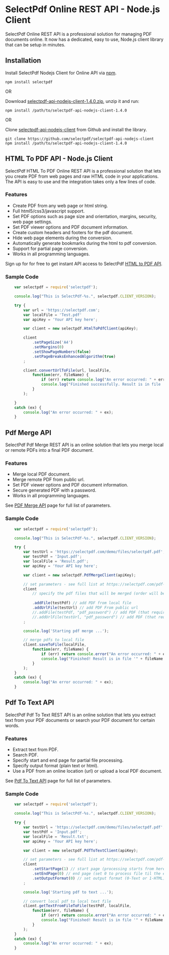 # SelectPdf Online REST API - Node.js Client

SelectPdf Online REST API is a professional solution for managing PDF documents online. It now has a dedicated, easy to use, Node.js client library that can be setup in minutes.

## Installation

Install SelectPdf Nodejs Client for Online API via [npm](https://www.npmjs.com/package/selectpdf).

```
npm install selectpdf
```

OR

Download [selectpdf-api-nodejs-client-1.4.0.zip](https://github.com/selectpdf/selectpdf-api-nodejs-client/releases/download/1.4.0/selectpdf-api-nodejs-client-1.4.0.zip), unzip it and run:

```
npm install /path/to/selectpdf-api-nodejs-client-1.4.0
```

OR

Clone [selectpdf-api-nodejs-client](https://github.com/selectpdf/selectpdf-api-nodejs-client) from Github and install the library.

```
git clone https://github.com/selectpdf/selectpdf-api-nodejs-client
npm install /path/to/selectpdf-api-nodejs-client-1.4.0
```

## HTML To PDF API - Node.js Client

SelectPdf HTML To PDF Online REST API is a professional solution that lets you create PDF from web pages and raw HTML code in your applications. The API is easy to use and the integration takes only a few lines of code.

### Features

* Create PDF from any web page or html string.
* Full html5/css3/javascript support.
* Set PDF options such as page size and orientation, margins, security, web page settings.
* Set PDF viewer options and PDF document information.
* Create custom headers and footers for the pdf document.
* Hide web page elements during the conversion.
* Automatically generate bookmarks during the html to pdf conversion.
* Support for partial page conversion.
* Works in all programming languages.

Sign up for for free to get instant API access to SelectPdf [HTML to PDF API](https://selectpdf.com/html-to-pdf-api/).

### Sample Code

```javascript
    var selectpdf = require('selectpdf');

    console.log("This is SelectPdf-%s.", selectpdf.CLIENT_VERSION);

    try {
        var url = 'https://selectpdf.com';
        var localFile = 'Test.pdf'
        var apiKey = 'Your API key here';

        var client = new selectpdf.HtmlToPdfClient(apiKey);

        client
            .setPageSize('A4')
            .setMargins(0)  
            .setShowPageNumbers(false)
            .setPageBreaksEnhancedAlgorithm(true)
        ;

        client.convertUrlToFile(url, localFile, 
            function(err, fileName) {
                if (err) return console.log("An error occurred: " + err);
                console.log("Finished successfully. Result is in file '" + fileName + "'. Number of pages: " + client.getNumberOfPages());
            }
        );

    }
    catch (ex) {
        console.log("An error occurred: " + ex);
    }
```

## Pdf Merge API

SelectPdf Pdf Merge REST API is an online solution that lets you merge local or remote PDFs into a final PDF document.

### Features

* Merge local PDF document.
* Merge remote PDF from public url.
* Set PDF viewer options and PDF document information.
* Secure generated PDF with a password.
* Works in all programming languages.

See [PDF Merge API](https://selectpdf.com/pdf-merge-api/) page for full list of parameters.

### Sample Code

```javascript
    var selectpdf = require('selectpdf');

    console.log("This is SelectPdf-%s.", selectpdf.CLIENT_VERSION);

    try {
        var testUrl = 'https://selectpdf.com/demo/files/selectpdf.pdf';
        var testPdf = 'Input.pdf';
        var localFile = 'Result.pdf';
        var apiKey = 'Your API key here';

        var client = new selectpdf.PdfMergeClient(apiKey);

        // set parameters - see full list at https://selectpdf.com/pdf-merge-api/
        client
            // specify the pdf files that will be merged (order will be preserved in the final pdf)
            
            .addFile(testPdf) // add PDF from local file
            .addUrlFile(testUrl) // add PDF From public url
            //.addFile(testPdf, "pdf_password") // add PDF (that requires a password) from local file
            //.addUrlFile(testUrl, "pdf_password") // add PDF (that requires a password) from public url
        ;

        console.log('Starting pdf merge ...');

        // merge pdfs to local file
        client.saveToFile(localFile, 
            function(err, fileName) {
                if (err) return console.error("An error occurred: " + err);
                console.log("Finished! Result is in file '" + fileName + "'. Number of pages: " + client.getNumberOfPages());
            }
        );
    }
    catch (ex) {
        console.log("An error occurred: " + ex);
    }
```

## Pdf To Text API

SelectPdf Pdf To Text REST API is an online solution that lets you extract text from your PDF documents or search your PDF document for certain words.

### Features

* Extract text from PDF.
* Search PDF.
* Specify start and end page for partial file processing.
* Specify output format (plain text or html).
* Use a PDF from an online location (url) or upload a local PDF document.

See [Pdf To Text API](https://selectpdf.com/pdf-to-text-api/) page for full list of parameters.

### Sample Code

```javascript
    var selectpdf = require('selectpdf');

    console.log("This is SelectPdf-%s.", selectpdf.CLIENT_VERSION);

    try {
        var testUrl = 'https://selectpdf.com/demo/files/selectpdf.pdf';
        var testPdf = 'Input.pdf';
        var localFile = 'Result.txt';
        var apiKey = 'Your API key here';

        var client = new selectpdf.PdfToTextClient(apiKey);

        // set parameters - see full list at https://selectpdf.com/pdf-to-text-api/
        client
            .setStartPage(1) // start page (processing starts from here)
            .setEndPage(0) // end page (set 0 to process file til the end)
            .setOutputFormat(0) // set output format (0-Text or 1-HTML)
        ;

        console.log('Starting pdf to text ...');

        // convert local pdf to local text file
        client.getTextFromFileToFile(testPdf, localFile, 
            function(err, fileName) {
                if (err) return console.error("An error occurred: " + err);
                console.log("Finished! Result is in file '" + fileName + "'. Number of pages processed: " + client.getNumberOfPages());
            }
        );
    }
    catch (ex) {
        console.log("An error occurred: " + ex);
    }
```
